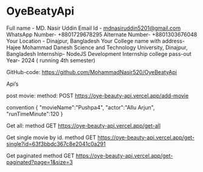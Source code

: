 # OyeBeatyApi
Full name -  MD. Nasir Uddin
Email Id -  mdnasiruddin5201@gmail.com
WhatsApp Number-  +8801729678295
Alternate Number- +8801303676048
Your Location - Dinajpur, Bangladesh
Your College name with address- Hajee Mohammad Danesh Science and Technology University, Dinajpur, Bangladesh
Internship- NodeJS Development Internship
college pass-out Year- 2024 ( running 4th semester)


GitHub-code: https://github.com/MohammadNasir520/OyeBeatyApi

Api’s

post movie: method: POST
https://oye-beauty-api.vercel.app/add-movie

convention
{
   "movieName":"Pushpa4",
    "actor":"Allu Arjun",
    "runTimeMinute":120
}


Get all: method GET
https://oye-beauty-api.vercel.app/get-all

Get single movie by id.
 method GET
https://oye-beauty-api.vercel.app/get-single?id=63f3bbdc367c8e2041c0a291

Get paginated 
method GET
https://oye-beauty-api.vercel.app/get-paginated?page=1&size=3
